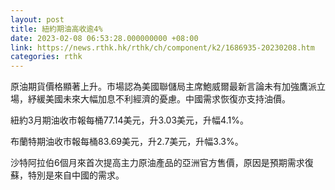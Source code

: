 ```yaml
---
layout: post
title: 紐約期油高收逾4%
date: 2023-02-08 06:53:28.000000000 +08:00
link: https://news.rthk.hk/rthk/ch/component/k2/1686935-20230208.htm
categories: rthk
---
```


原油期貨價格顯著上升。市場認為美國聯儲局主席鮑威爾最新言論未有加強鷹派立場，紓緩美國未來大幅加息不利經濟的憂慮。中國需求恢復亦支持油價。

紐約3月期油收市報每桶77.14美元，升3.03美元，升幅4.1%。

布蘭特期油收市報每桶83.69美元，升2.7美元，升幅3.3%。

沙特阿拉伯6個月來首次提高主力原油產品的亞洲官方售價，原因是預期需求復蘇，特別是來自中國的需求。
